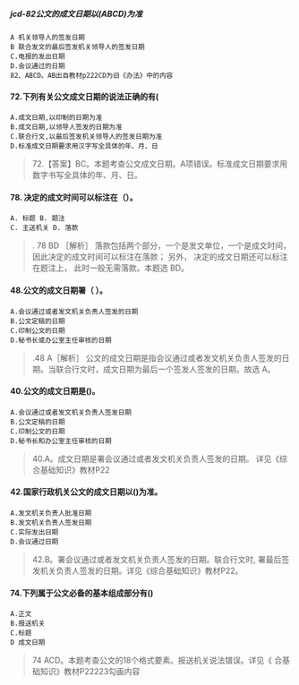 ##### jcd-82公文的成文日期以(ABCD)为准
    A 机关领导人的签发日期
    B 联合发文的最后签发机关领导人的签发日期
    C.电报的发出日期
    D.会议通过的日期
    82、ABCD。AB出自教材p222CD为旧《办法》中的内容


#### 72.下列有关公文成文日期的说法正确的有(
    A.成文日期,以印制的日期为准
    B.成文日期,以领导人签发的日期为准
    C.联合行文,以最后签发机关领导人的签发日期为准
    D.标准成文日期要求用汉字写全具体的年、月、日
>   72.【答案】BC。本题考查公文成文日期。A项错误。标准成文日期要求用
数字书写全具体的年、月、日。

#### 78. 决定的成文时间可以标注在（）。
    A. 标题 B. 题注
    C. 主送机关 D. 落款
>   . 78 BD ［解析］ 
    落款包括两个部分，一个是发文单位，一个是成文时间，
    因此决定的成文时间可以标注在落款； 
    另外， 决定的成文日期还可以标注在题注上，
    此时一般无需落款。本题选 BD。
    
#### 48.公文的成文日期署（ ）。
    A.会议通过或者发文机关负责人签发的日期
    B.公文定稿的日期
    C.印制公文的日期
    D.秘书长或办公室主任审核的日期
>   .48 A［解析］ 公文的成文日期是指会议通过或者发文机关负责人签发的日
    期。当联合行文时，成文日期为最后一个签发人签发的日期。故选 A。

#### 40.公文的成文日期是()。
    A.会议通过或者发文机关负责人签发日期
    B.公文定稿的日期
    C.印制公文的日期
    D.秘书长和办公室主任审核的日期
>   40.A。成文日期是署会议通过或者发文机关负责人签发的日期。
    详见《综合基础知识》教材P22

#### 42.国家行政机关公文的成文日期以()为准。
    A.发文机关负责人批准日期
    B.发文机关负责人签发日期
    C.实际发出日期
    D.会议通过日期
>   42.B。署会议通过或者发文机关负责人签发的日期。联合行文时,
    署最后签发机关负责人签发的日期。详见《综合基础知识》教材P22。

#### 74.下列属于公文必备的基本组成部分有()
    A.正文
    B.报送机关
    C.标题
    D 成文日期
>   74 ACD。本题考查公文的18个格式要素。报送机关说法镨误。详见《
    合基础知识》教材P22223勾画内容
















    